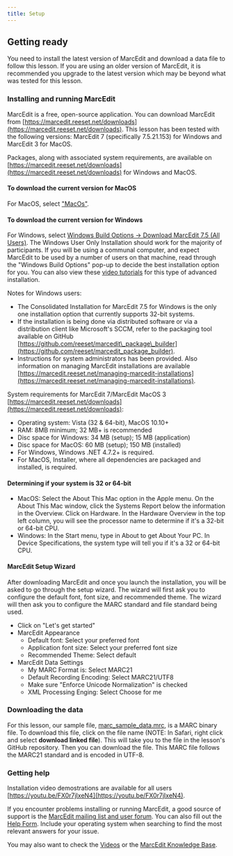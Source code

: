```yaml
---
title: Setup
---
```


## Getting ready

You need to install the latest version of MarcEdit and download a data file to follow this lesson. If you are using an older version of MarcEdit, it is recommended you upgrade to the latest version which may be beyond what was tested for this lesson.

### Installing and running MarcEdit

MarcEdit is a free, open-source application. You can download MarcEdit from
[https://marcedit.reeset.net/downloads](https://marcedit.reeset.net/downloads).
This lesson has been tested with the following versions: MarcEdit 7 (specifically 7.5.21.153) for Windows and MarcEdit 3 for MacOS. 

Packages, along with associated system requirements, are available on [https://marcedit.reeset.net/downloads](https://marcedit.reeset.net/downloads) for Windows and MacOS.

#### To download the current version for MacOS

For MacOS, select ["MacOs"](https://marcedit.reeset.net/software/marcedit75/MarcEdit3_5.pkg.zip).

#### To download the current version for Windows

For Windows, select [Windows Build Options -> Download MarcEdit 7.5 (All Users)](https://marcedit.reeset.net/software/marcedit75/MarcEdit_7_5_User_Install.exe). The Windows User Only Installation should work for the majority of participants. If you will be using a communal computer, and expect MarcEdit to be used by a number of users on that machine, read through the "Windows Build Options" pop-up to decide the best installation option for you. You can also view these [video tutorials](https://youtu.be/7wYo7VoOwMI) for this type of advanced installation.

Notes for Windows users:

- The Consolidated Installation for MarcEdit 7.5 for Windows is the only one installation option that currently supports 32-bit systems.
- If the installation is being done via distributed software or via a distribution client like Microsoft's SCCM, refer to the packaging tool available on GitHub [https://github.com/reeset/marcedit\_package\_builder](https://github.com/reeset/marcedit_package_builder).
- Instructions for system administrators has been provided. Also information on managing MarcEdit installations are available [https://marcedit.reeset.net/managing-marcedit-installations](https://marcedit.reeset.net/managing-marcedit-installations).

System requirements for MarcEdit 7/MarcEdit MacOS 3 [https://marcedit.reeset.net/downloads](https://marcedit.reeset.net/downloads):

- Operating system: Vista (32 \& 64-bit), MacOS 10.10+
- RAM: 8MB minimum; 32 MB+ is recommended
- Disc space for Windows: 34 MB (setup); 15 MB (application)
- Disc space for MacOS: 60 MB (setup); 150 MB (installed)
- For Windows, Windows .NET 4.7.2+ is required.
- For MacOS, Installer, where all dependencies are packaged and installed, is required.

#### Determining if your system is 32 or 64-bit

- MacOS: Select the About This Mac option in the Apple menu. On the About This Mac window, click the Systems Report below the information in the Overview. Click on Hardware. In the Hardware Overview in the top left column, you will see the processor name to determine if it's a 32-bit or 64-bit CPU.
- Windows: In the Start menu, type in About to get About Your PC. In Device Specifications, the system type will tell you if it's a 32 or 64-bit CPU.

#### MarcEdit Setup Wizard

After downloading MarcEdit and once you launch the installation, you will be asked to go through the setup wizard. The wizard will first ask you to configure the default font, font size, and recommended theme. The wizard will then ask you to configure the MARC standard and file standard being used.

- Click on "Let's get started"
- MarcEdit Appearance
  - Default font: Select your preferred font
  - Application font size: Select your preferred font size
  - Recommended Theme: Select default
- MarcEdit Data Settings
  - My MARC Format is: Select MARC21
  - Default Recording Encoding: Select MARC21/UTF8
  - Make sure "Enforce Unicode Normalization" is checked
  - XML Processing Enging: Select Choose for me

### Downloading the data

For this lesson, our sample file, [marc\_sample\_data.mrc](https://github.com/LibraryCarpentry/lc-marcedit/tree/gh-pages/data/marc_sample_data.mrc), is a MARC binary file. To download this file, click on the file name (NOTE: In Safari, right click and select **download linked file**). This will take you to the file in the lesson's GitHub repository. Then you can download the file. This MARC file follows the MARC21 standard and is encoded in UTF-8.

### Getting help

Installation video demostrations are available for all users [https://youtu.be/FX0r7jIxeN4](https://youtu.be/FX0r7jIxeN4).

If you encounter problems installing or running MarcEdit, a good source of support is the [MarcEdit mailing list and user forum](https://listserv.gmu.edu/cgi-bin/wa?A0=marcedit-l). You can also fill out the [Help Form](https://marcedit.reeset.net/contact-me).
Include your operating system when searching to find the most relevant answers for your issue.

You may also want to check the [Videos](https://www.youtube.com/playlist?list=PLrHRsJ91nVFScJLS91SWR5awtFfpewMWg) or the [MarcEdit Knowledge Base](https://marcedit.reeset.net/archives/category/knowledge_base).


